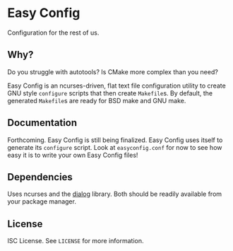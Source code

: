 Easy Config
===========
Configuration for the rest of us.

Why?
----
Do you struggle with autotools? Is CMake more complex than you need?

Easy Config is an ncurses-driven, flat text file configuration utility to create GNU style `configure` scripts that then create `Makefile`s. By default, the generated `Makefile`s are ready for BSD make and GNU make.

Documentation
-------------
Forthcoming. Easy Config is still being finalized. Easy Config uses itself to generate its `configure` script. Look at `easyconfig.conf` for now to see how easy it is to write your own Easy Config files!

Dependencies
------------
Uses ncurses and the
[dialog](https://invisible-island.net/dialog/manpage/dialog_lib.html)
library. Both should be readily available from your package manager.

License
-------
ISC License. See `LICENSE` for more information.
